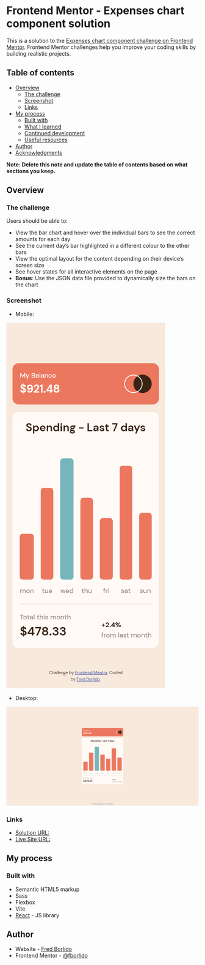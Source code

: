 # Frontend Mentor - Expenses chart component solution

This is a solution to the [Expenses chart component challenge on Frontend Mentor](https://www.frontendmentor.io/challenges/expenses-chart-component-e7yJBUdjwt). Frontend Mentor challenges help you improve your coding skills by building realistic projects. 

## Table of contents

- [Overview](#overview)
  - [The challenge](#the-challenge)
  - [Screenshot](#screenshot)
  - [Links](#links)
- [My process](#my-process)
  - [Built with](#built-with)
  - [What I learned](#what-i-learned)
  - [Continued development](#continued-development)
  - [Useful resources](#useful-resources)
- [Author](#author)
- [Acknowledgments](#acknowledgments)

**Note: Delete this note and update the table of contents based on what sections you keep.**

## Overview

### The challenge

Users should be able to:

- View the bar chart and hover over the individual bars to see the correct amounts for each day
- See the current day’s bar highlighted in a different colour to the other bars
- View the optimal layout for the content depending on their device’s screen size
- See hover states for all interactive elements on the page
- **Bonus**: Use the JSON data file provided to dynamically size the bars on the chart

### Screenshot

- Mobile:

![](./screenshots/screenshot-mobile.png)

- Desktop:

![](./screenshots/screenshot-desktop.png)


### Links

- [Solution URL:](https://github.com/fborlido/fm-expenses-chart)
- [Live Site URL:](https://fm-expenses-chart-fborlido.netlify.app/)

## My process

### Built with

- Semantic HTML5 markup
- Sass
- Flexbox
- Vite
- [React](https://reactjs.org/) - JS library

## Author

- Website - [Fred Borlido](https://www.github.com/fborlido)
- Frontend Mentor - [@fborlido](https://www.frontendmentor.io/profile/fborlido)
